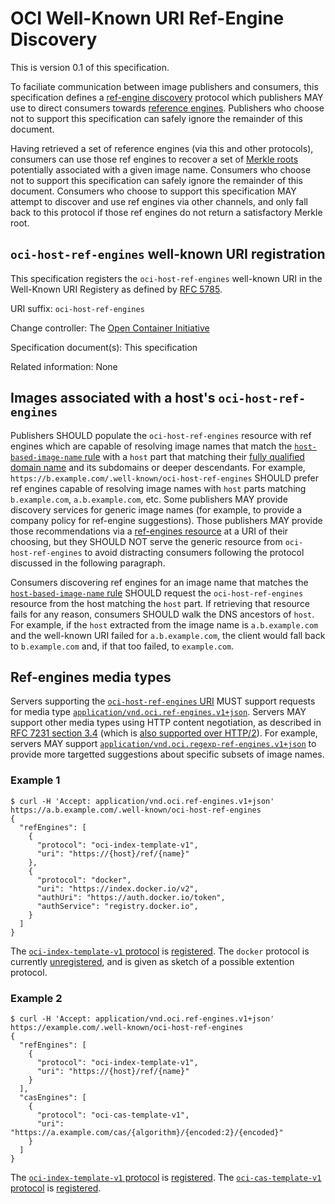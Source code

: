 # OCI Well-Known URI Ref-Engine Discovery

This is version 0.1 of this specification.

To faciliate communication between image publishers and consumers, this specification defines a [ref-engine discovery](glossary.md#ref-engine-discovery) protocol which publishers MAY use to direct consumers towards [reference engines](glossary.md#ref-engine).
Publishers who choose not to support this specification can safely ignore the remainder of this document.

Having retrieved a set of reference engines (via this and other protocols), consumers can use those ref engines to recover a set of [Merkle roots](glossary.md#merkle-root) potentially associated with a given image name.
Consumers who choose not to support this specification can safely ignore the remainder of this document.
Consumers who choose to support this specification MAY attempt to discover and use ref engines via other channels, and only fall back to this protocol if those ref engines do not return a satisfactory Merkle root.

## `oci-host-ref-engines` well-known URI registration

This specification registers the `oci-host-ref-engines` well-known URI in the Well-Known URI Registery as defined by [RFC 5785][rfc5785].

URI suffix: `oci-host-ref-engines`

Change controller: The [Open Container Initiative][OCI]

Specification document(s): This specification

Related information: None

## Images associated with a host's `oci-host-ref-engines`

Publishers SHOULD populate the `oci-host-ref-engines` resource with ref engines which are capable of resolving image names that match the [`host-based-image-name` rule](host-based-image-names.md) with a `host` part that matching their [fully qualified domain name][rfc1594-s5.2] and its subdomains or deeper descendants.
For example, `https://b.example.com/.well-known/oci-host-ref-engines` SHOULD prefer ref engines capable of resolving image names with `host` parts matching `b.example.com`, `a.b.example.com`, etc.
Some publishers MAY provide discovery services for generic image names (for example, to provide a company policy for ref-engine suggestions).
Those publishers MAY provide those recommendations via a [ref-engines resource](#ref-engines-media-types) at a URI of their choosing, but they SHOULD NOT serve the generic resource from `oci-host-ref-engines` to avoid distracting consumers following the protocol discussed in the following paragraph.

Consumers discovering ref engines for an image name that matches the [`host-based-image-name` rule](host-based-image-names.md) SHOULD request the `oci-host-ref-engines` resource from the host matching the `host` part.
If retrieving that resource fails for any reason, consumers SHOULD walk the DNS ancestors of `host`.
For example, if the `host` extracted from the image name is `a.b.example.com` and the well-known URI failed for `a.b.example.com`, the client would fall back to `b.example.com` and, if that too failed, to `example.com`.

## Ref-engines media types

Servers supporting the [`oci-host-ref-engines` URI](#oci-host-ref-engines-well-known-uri-registration) MUST support requests for media type [`application/vnd.oci.ref-engines.v1+json`](xdg-ref-engine-discovery.md#ref-engines-objects).
Servers MAY support other media types using HTTP content negotiation, as described in [RFC 7231 section 3.4][rfc7231-s3.4] (which is [also supported over HTTP/2][rfc7540-s8]).
For example, servers MAY support [`application/vnd.oci.regexp-ref-engines.v1+json`](xdg-ref-engine-discovery.md#regexp-ref-engines-objects) to provide more targetted suggestions about specific subsets of image names.

### Example 1

```
$ curl -H 'Accept: application/vnd.oci.ref-engines.v1+json' https://a.b.example.com/.well-known/oci-host-ref-engines
{
  "refEngines": [
    {
      "protocol": "oci-index-template-v1",
      "uri": "https://{host}/ref/{name}"
    },
    {
      "protocol": "docker",
      "uri": "https://index.docker.io/v2",
      "authUri": "https://auth.docker.io/token",
      "authService": "registry.docker.io",
    }
  ]
}
```

The [`oci-index-template-v1` protocol](index-template.md) is [registered](ref-engine-protocols.md).
The `docker` protocol is currently [unregistered](ref-engine-protocols.md), and is given as sketch of a possible extention protocol.

### Example 2

```
$ curl -H 'Accept: application/vnd.oci.ref-engines.v1+json' https://example.com/.well-known/oci-host-ref-engines
{
  "refEngines": [
    {
      "protocol": "oci-index-template-v1",
      "uri": "https://{host}/ref/{name}"
    }
  ],
  "casEngines": [
    {
      "protocol": "oci-cas-template-v1",
      "uri": "https://a.example.com/cas/{algorithm}/{encoded:2}/{encoded}"
    }
  ]
}
```

The [`oci-index-template-v1` protocol](index-template.md) is [registered](ref-engine-protocols.md).
The [`oci-cas-template-v1` protocol](cas-template.md) is [registered](cas-engine-protocols.md).

[media-type]: https://tools.ietf.org/html/rfc6838
[OCI]: https://www.opencontainers.org/
[rfc1594-s5.2]: https://tools.ietf.org/html/rfc1594#section-5
[rfc5785]: https://tools.ietf.org/html/rfc5785
[rfc7159-s4]: https://tools.ietf.org/html/rfc7159#section-4
[rfc7159-s5]: https://tools.ietf.org/html/rfc7159#section-5
[rfc7231-s3.4]: https://tools.ietf.org/html/rfc7231#section-3.4
[rfc7540-s8]: https://tools.ietf.org/html/rfc7540#section-8
